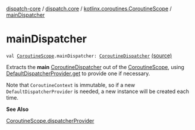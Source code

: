 [dispatch-core](../../index.md) / [dispatch.core](../index.md) / [kotlinx.coroutines.CoroutineScope](index.md) / [mainDispatcher](./main-dispatcher.md)

# mainDispatcher

`val `[`CoroutineScope`](https://kotlin.github.io/kotlinx.coroutines/kotlinx-coroutines-core/kotlinx.coroutines/-coroutine-scope/index.html)`.mainDispatcher: `[`CoroutineDispatcher`](https://kotlin.github.io/kotlinx.coroutines/kotlinx-coroutines-core/kotlinx.coroutines/-coroutine-dispatcher/index.html) [(source)](https://github.com/RBusarow/Dispatch/tree/master/dispatch-core/src/main/java/dispatch/core/CoroutineScopeExt.kt#L54)

Extracts the **main** [CoroutineDispatcher](https://kotlin.github.io/kotlinx.coroutines/kotlinx-coroutines-core/kotlinx.coroutines/-coroutine-dispatcher/index.html) out of the [CoroutineScope](https://kotlin.github.io/kotlinx.coroutines/kotlinx-coroutines-core/kotlinx.coroutines/-coroutine-scope/index.html),
using [DefaultDispatcherProvider.get](../-default-dispatcher-provider/get.md) to provide one if necessary.

Note that `CoroutineContext` is immutable, so if a new `DefaultDispatcherProvider` is needed,
a new instance will be created each time.

**See Also**

[CoroutineScope.dispatcherProvider](dispatcher-provider.md)

